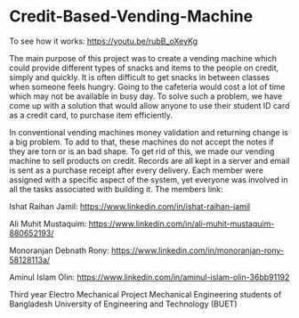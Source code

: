 # Credit-Based-Vending-Machine
To see how it works: https://youtu.be/rubB_oXeyKg

The main purpose of this project was to create a vending machine which could provide different types of snacks and items to the people on credit, simply and quickly. It is often difficult to get snacks in between classes when someone feels hungry. Going to the cafeteria would cost a lot of time which may not be available in busy day. To solve such a problem, we have come up with a solution that would allow anyone to use their student ID card as a credit card, to purchase item efficiently.

In conventional vending machines money validation and returning change is a big problem. To add to that, these machines do not accept the notes if they are torn or is an bad shape. To get rid of this, we made our vending machine to sell products on credit. Records are all kept in a server and email is sent as a purchase receipt after every delivery.
Each member were assigned with a specific aspect of the system, yet everyone was involved in all the tasks associated with building it. The members link:

Ishat Raihan Jamil: https://www.linkedin.com/in/ishat-raihan-jamil

Ali Muhit Mustaquim: https://www.linkedin.com/in/ali-muhit-mustaquim-880652193/

Monoranjan Debnath Rony: https://www.linkedin.com/in/monoranjan-rony-58128113a/

Aminul Islam Olin: https://www.linkedin.com/in/aminul-islam-olin-36bb91192

Third year Electro Mechanical Project
Mechanical Engineering students of Bangladesh University of Engineering and Technology (BUET)
